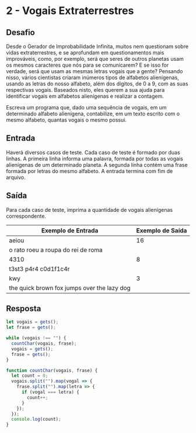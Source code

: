 # 2 - Vogais Extraterrestres

## Desafio

Desde o Gerador de Improbabilidade Infinita, muitos nem questionam sobre vidas extraterrestres, e se aprofundam em questionamentos mais improváveis, como, por exemplo, será que seres de outros planetas usam os mesmos caracteres que nós para se comunicarem? E se isso for verdade, será que usam as mesmas letras vogais que a gente? Pensando nisso, vários cientistas criaram inúmeros tipos de alfabetos alienígenas, usando as letras do nosso alfabeto, além dos dígitos, de 0 a 9, com as suas respectivas vogais. Baseados nisto, eles querem a sua ajuda para identificar vogais em alfabetos alienígenas e realizar a contagem.

Escreva um programa que, dado uma sequência de vogais, em um determinado alfabeto alienígena, contabilize, em um texto escrito com o mesmo alfabeto, quantas vogais o mesmo possui.

## Entrada

Haverá diversos casos de teste. Cada caso de teste é formado por duas linhas. A primeira linha informa uma palavra, formada por todas as vogais alienígenas de um determinado planeta. A segunda linha contém uma frase formada por letras do mesmo alfabeto. A entrada termina com fim de arquivo.

## Saída

Para cada caso de teste, imprima a quantidade de vogais alienígenas correspondente.

| Exemplo de Entrada                          | Exemplo de Saída |
| ------------------------------------------- | ---------------- |
| aeiou                                       | 16               |
| o rato roeu a roupa do rei de roma          |
| 4310                                        | 8                |
| t3st3 p4r4 c0d1f1c4r                        |
| kwy                                         | 3                |
| the quick brown fox jumps over the lazy dog |

## Resposta

```javascript
let vogais = gets();
let frase = gets();

while (vogais !== "") {
  countChar(vogais, frase);
  vogais = gets();
  frase = gets();
}

function countChar(vogais, frase) {
  let count = 0;
  vogais.split("").map(vogal => {
    frase.split("").map(letra => {
      if (vogal === letra) {
        count++;
      }
    });
  });
  console.log(count);
}
```
